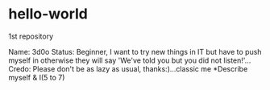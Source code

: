 # hello-world
1st repository


Name: 3d0o
Status: Beginner, I want to try new things in IT but have to push myself in otherwise they will say 'We've told you but you did not listen!'...
Credo: Please don't be as lazy as usual, thanks:)...classic me
*Describe myself & I(5 to 7)
